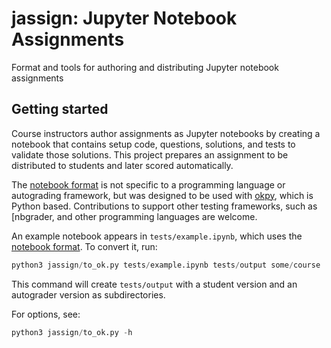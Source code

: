 # jassign: Jupyter Notebook Assignments
Format and tools for authoring and distributing Jupyter notebook assignments

## Getting started
Course instructors author assignments as Jupyter notebooks by creating a
notebook that contains setup code, questions, solutions, and tests to validate
those solutions. This project prepares an assignment to be distributed to
students and later scored automatically.

The [notebook format](docs/notebook-format.md) is not specific to a programming
language or autograding framework, but was designed to be used with
[okpy](https://github.com/okpy/ok), which is Python based. Contributions to
support other testing frameworks, such as [nbgrader[](), and other programming
languages are welcome.

An example notebook appears in `tests/example.ipynb`, which uses the [notebook
format](docs/notebook-format.md). To convert it, run:

```python
python3 jassign/to_ok.py tests/example.ipynb tests/output some/course
```

This command will create `tests/output` with a student version and an autograder
version as subdirectories.

For options, see:

```python
python3 jassign/to_ok.py -h
```